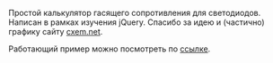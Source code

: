 Простой калькулятор гасящего сопротивления для светодиодов. Написан в рамках изучения jQuery. Спасибо за идею и (частично) графику сайту [cxem.net](cxem.net/calc/ledcalc.php). 

Работающий пример можно посмотреть по [ссылке](http://led-calc-demo.bitballoon.com/).